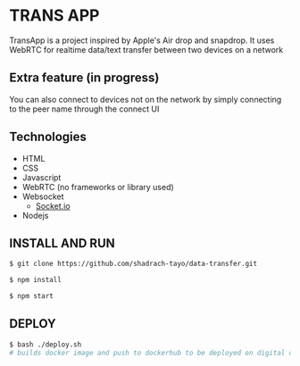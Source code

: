 # TRANS APP
TransApp is a project inspired by Apple's Air drop and snapdrop.
It uses WebRTC for realtime data/text transfer between two devices on a network

## Extra feature (in progress)
You can also connect to devices not on the network by simply connecting to the peer name through the connect UI

## Technologies
- HTML
- CSS
- Javascript
- WebRTC (no frameworks or library used)
- Websocket
    - [Socket.io](https://socket.io/)
- Nodejs

## INSTALL AND RUN
```sh
$ git clone https://github.com/shadrach-tayo/data-transfer.git

$ npm install

$ npm start
```

## DEPLOY
```sh
$ bash ./deploy.sh 
# builds docker image and push to dockerhub to be deployed on digital ocean or any cloud provider of your choice
```